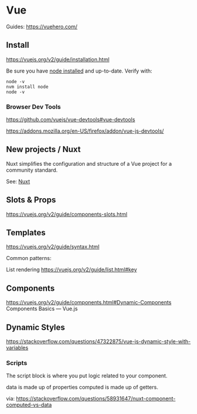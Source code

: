 # Vue

Guides:
https://vuehero.com/


## Install

https://vuejs.org/v2/guide/installation.html

Be sure you have [node installed](node.md) and up-to-date. Verify with:

    node -v
    nvm install node
    node -v

### Browser Dev Tools

https://github.com/vuejs/vue-devtools#vue-devtools

https://addons.mozilla.org/en-US/firefox/addon/vue-js-devtools/


## New projects / Nuxt

Nuxt simplifies the configuration and structure of a Vue project for a community standard. 

See: [Nuxt](nuxt.md)




## Slots & Props

https://vuejs.org/v2/guide/components-slots.html



## Templates

https://vuejs.org/v2/guide/syntax.html

Common patterns:

List rendering
https://vuejs.org/v2/guide/list.html#key

## Components

https://vuejs.org/v2/guide/components.html#Dynamic-Components
Components Basics — Vue.js

## Dynamic Styles

https://stackoverflow.com/questions/47322875/vue-js-dynamic-style-with-variables


### Scripts

The script block is where you put logic related to your component. 

data is made up of properties
computed is made up of getters.

via:
https://stackoverflow.com/questions/58931647/nuxt-component-computed-vs-data

